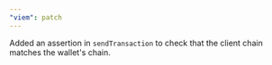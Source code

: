 ```yaml
---
"viem": patch
---
```


Added an assertion in `sendTransaction` to check that the client chain matches the wallet's chain.
